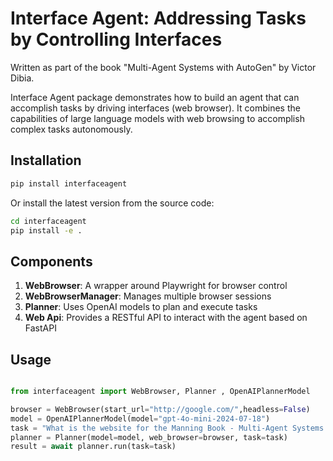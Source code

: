 # Interface Agent: Addressing Tasks by Controlling Interfaces

<!-- [![PyPI version](https://badge.fury.io/py/interfaceagent.svg)](https://badge.fury.io/py/interfaceagent)
[![arXiv](https://img.shields.io/badge/arXiv-2303.02927-<COLOR>.svg)](https://arxiv.org/abs/2303.02927)
![PyPI - Downloads](https://img.shields.io/pypi/dm/interfaceagent?label=pypi%20downloads)

<a target="_blank" href="https://colab.research.google.com/github/microsoft/interfaceagent/blob/main/notebooks/tutorial.ipynb">
<img src="https://colab.research.google.com/assets/colab-badge.svg" alt="Open In Colab"/>
</a> -->

<!-- <img src="docs/images/interfaceagentscreen.png" width="100%" /> -->

Written as part of the book "Multi-Agent Systems with AutoGen" by Victor Dibia.

Interface Agent package demonstrates how to build an agent that can accomplish tasks by driving interfaces (web browser). It combines the capabilities of large language models with web browsing to accomplish complex tasks autonomously.

## Installation

```bash
pip install interfaceagent
```

Or install the latest version from the source code:

```bash
cd interfaceagent
pip install -e .
```

## Components

1. **WebBrowser**: A wrapper around Playwright for browser control
2. **WebBrowserManager**: Manages multiple browser sessions
3. **Planner**: Uses OpenAI models to plan and execute tasks
4. **Web Api**: Provides a RESTful API to interact with the agent based on FastAPI

## Usage

```python

from interfaceagent import WebBrowser, Planner , OpenAIPlannerModel

browser = WebBrowser(start_url="http://google.com/",headless=False)
model = OpenAIPlannerModel(model="gpt-4o-mini-2024-07-18")
task = "What is the website for the Manning Book - Multi-Agent Systems with AutoGen. Navigate to the book website and find the author of the book."
planner = Planner(model=model, web_browser=browser, task=task)
result = await planner.run(task=task)

```
